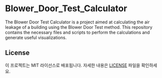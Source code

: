 # Blower_Door_Test_Calculator

The Blower Door Test Calculator is a project aimed at calculating the air leakage of a building using the Blower Door Test method. This repository contains the necessary files and scripts to perform the calculations and generate useful visualizations.

## License

이 프로젝트는 MIT 라이선스로 배포됩니다. 자세한 내용은 [LICENSE](LICENSE) 파일을 확인하세요.
